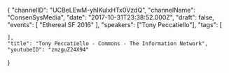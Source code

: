 {
    "channelID": "UCBeLEwM-yhIKuIxHTx0VzdQ",
    "channelName": "ConsenSysMedia",
    "date": "2017-10-31T23:38:52.000Z",
    "draft": false,
    "events": [
        "Ethereal SF 2016"
    ],
    "speakers": ["Tony Peccatiello"],
    "tags": [

    ],
    "title": "Tony Peccatiello - Commons - The Information Network",
    "youtubeID": "zmzguZ24X94"
}

